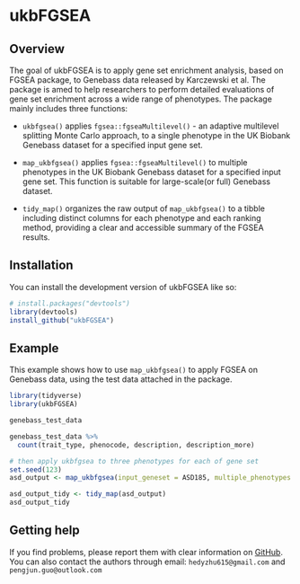 
<!-- README.md is generated from README.Rmd. Please edit that file -->

# ukbFGSEA

<!-- badges: start -->
<!-- badges: end -->

## Overview

The goal of ukbFGSEA is to apply gene set enrichment analysis, based on
FGSEA package, to Genebass data released by Karczewski et al. The
package is amed to help researchers to perform detailed evaluations of
gene set enrichment across a wide range of phenotypes. The package
mainly includes three functions:

- `ukbfgsea()` applies `fgsea::fgseaMultilevel()` - an adaptive
  multilevel splitting Monte Carlo approach, to a single phenotype in
  the UK Biobank Genebass dataset for a specified input gene set.

- `map_ukbfgsea()` applies `fgsea::fgseaMultilevel()` to multiple
  phenotypes in the UK Biobank Genebass dataset for a specified input
  gene set. This function is suitable for large-scale(or full) Genebass
  dataset.

- `tidy_map()` organizes the raw output of `map_ukbfgsea()` to a tibble
  including distinct columns for each phenotype and each ranking method,
  providing a clear and accessible summary of the FGSEA results.

## Installation

You can install the development version of ukbFGSEA like so:

``` r
# install.packages("devtools")
library(devtools)
install_github("ukbFGSEA")
```

## Example

This example shows how to use `map_ukbfgsea()` to apply FGSEA on
Genebass data, using the test data attached in the package.

``` r
library(tidyverse)
library(ukbFGSEA)

genebass_test_data 

genebass_test_data %>% 
  count(trait_type, phenocode, description, description_more)

# then apply ukbfgsea to three phenotypes for each of gene set
set.seed(123)
asd_output <- map_ukbfgsea(input_geneset = ASD185, multiple_phenotypes = genebass_test_data)

asd_output_tidy <- tidy_map(asd_output)
asd_output_tidy
```

## Getting help

If you find problems, please report them with clear information on
[GitHub](https://github.com/tidyverse/ukbFGSEA/issues). You can also
contact the authors through email: `hedyzhu615@gmail.com` and
`pengjun.guo@outlook.com`
